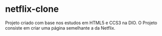 # netflix-clone
Projeto criado com base nos estudos em HTML5 e CCS3 na DIO. O Projeto consiste em criar uma página semelhante a da Netflix.
